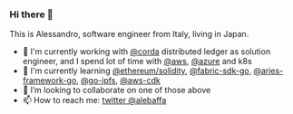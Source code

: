 ### Hi there 👋

This is Alessandro, software engineer from Italy, living in Japan.

- 🔭 I'm currently working with [@corda](https://github.com/corda) distributed ledger as solution engineer, and I spend lot of time with [@aws](https://github.com/aws), [@azure](https://github.com/azure) and k8s
- 🌱 I'm currently learning [@ethereum/solidity](https://github.com/ethereum/solidity), [@fabric-sdk-go](https://github.com/hyperledger/fabric-sdk-go), [@aries-framework-go](https://github.com/hyperledger/aries-framework-go), [@go-ipfs](https://github.com/ipfs/go-ipfs), [@aws-cdk](https://github.com/aws/aws-cdk)
- 👯 I’m looking to collaborate on one of those above 
- 📫 How to reach me: [twitter @alebaffa](https://twitter.com/alebaffa/)

<!--
**alebaffa/alebaffa** is a ✨ _special_ ✨ repository because its `README.md` (this file) appears on your GitHub profile.

Here are some ideas to get you started:

- 🔭 I’m currently working with @corda blockchain
- 🌱 I’m currently learning @ipfs 
- 👯 I’m looking to collaborate on ...
- 🤔 I’m looking for help with ...
- 💬 Ask me about 
- 📫 How to reach me: ...
- 😄 Pronouns: ...
- ⚡ Fun fact: ...
-->

